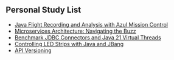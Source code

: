 ## Personal Study List
<!-- BLOG-POST-LIST:START -->
- [Java Flight Recording and Analysis with Azul Mission Control](https://foojay.io/today/java-flight-recording-and-analysis-with-azul-mission-control/)
- [Microservices Architecture: Navigating the Buzz](https://foojay.io/today/microservices-architecture-navigating-the-buzz/)
- [Benchmark JDBC Connectors and Java 21 Virtual Threads](https://foojay.io/today/benchmark-jdbc-connectors-and-java-21-virtual-threads/)
- [Controlling LED Strips with Java and JBang](https://foojay.io/today/controlling-led-strips-with-java-and-jbang/)
- [API Versioning](https://foojay.io/today/api-versioning/)
<!-- BLOG-POST-LIST:END -->  
